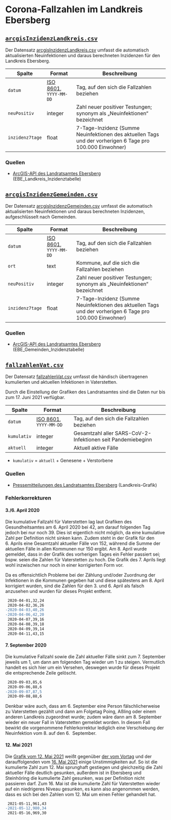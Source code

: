 # Corona-Fallzahlen im Landkreis Ebersberg

## [`arcgisInzidenzLandkreis.csv`](./arcgisInzidenzLandkreis.csv)

Der Datensatz [arcgisInzidenzLandkreis.csv](./arcgisInzidenzLandkreis.csv) umfasst die automatisch aktualisierten Neuinfektionen und daraus berechneten Inzidenzen für den Landkreis Ebersberg.

|Spalte|Format|Beschreibung
|-|-|-
|`datum`|[ISO 8601](https://de.wikipedia.org/wiki/ISO_8601), `YYYY-MM-DD`|Tag, auf den sich die Fallzahlen beziehen
|`neuPositiv`|integer|Zahl neuer positiver Testungen; synonym als „Neuinfektionen“ bezeichnet
|`inzidenz7tage`|float|7-Tage-Inzidenz (Summe Neuinfektionen des aktuellen Tags und der vorherigen 6 Tage pro 100.000 Einwohner)

### Quellen

- [ArcGIS-API des Landratsamtes Ebersberg](../quellen/lra-ebe-corona-arcgis.md) (EBE_Landkreis_Inzidenztabelle)



## [`arcgisInzidenzGemeinden.csv`](./arcgisInzidenzGemeinden.csv)

Der Datensatz [arcgisInzidenzGemeinden.csv](./arcgisInzidenzGemeinden.csv) umfasst die automatisch aktualisierten Neuinfektionen und daraus berechneten Inzidenzen, aufgeschlüsselt nach Gemeinden.

|Spalte|Format|Beschreibung
|-|-|-
|`datum`|[ISO 8601](https://de.wikipedia.org/wiki/ISO_8601), `YYYY-MM-DD`|Tag, auf den sich die Fallzahlen beziehen
|`ort`|text|Kommune, auf die sich die Fallzahlen beziehen
|`neuPositiv`|integer|Zahl neuer positiver Testungen; synonym als „Neuinfektionen“ bezeichnet
|`inzidenz7tage`|float|7-Tage-Inzidenz (Summe Neuinfektionen des aktuellen Tags und der vorherigen 6 Tage pro 100.000 Einwohner)

### Quellen

- [ArcGIS-API des Landratsamtes Ebersberg](../quellen/lra-ebe-corona-arcgis.md) (EBE_Gemeinden_Inzidenztabelle)



## [`fallzahlenVat.csv`](./fallzahlenVat.csv)

Der Datensatz [fallzahlenVat.csv](./fallzahlenVat.csv) umfasst die händisch übertragenen kumulierten und aktuellen Infektionen in Vaterstetten.

Durch die Einstellung der Grafiken des Landratsamtes sind die Daten nur bis zum 17. Juni 2021 verfügbar.

|Spalte|Format|Beschreibung
|-|-|-
|`datum`|[ISO 8601](https://de.wikipedia.org/wiki/ISO_8601), `YYYY-MM-DD`|Tag, auf den sich die Fallzahlen beziehen
|`kumulativ`|integer|Gesamtzahl aller SARS-CoV-2-Infektionen seit Pandemiebeginn
|`aktuell`|integer|Aktuell aktive Fälle

* `kumulativ` = `aktuell` + Genesene + Verstorbene

### Quellen

- [Pressemitteilungen des Landratsamtes Ebersberg](../quellen/lra-ebe-corona-pressemeldungen.md) (Landkreis-Grafik)


### Fehlerkorrekturen

#### 3./6. April 2020

Die kumulative Fallzahl für Vaterstetten lag laut Grafiken des Gesundheitsamtes am 6.&nbsp;April 2020 bei 42, am darauf folgenden Tag jedoch bei nur noch 39. Dies ist eigentlich nicht möglich, da eine kumulative Zahl per Definition nicht sinken kann. Zudem steht in der Grafik für den 6.&nbsp;Aprils eine Gesamtzahl aktueller Fälle von 152, während die Summe der aktuellen Fälle in allen Kommunen nur 150 ergibt. Am 8.&nbsp;April wurde gemeldet, dass in der Grafik des vorherigen Tages ein Fehler passiert sei; bspw. seien die Zahlen für Vaterstetten zu hoch. Die Grafik des 7.&nbsp;Aprils liegt wohl inzwischen nur noch in einer korrigierten Form vor.

Da es offensichtlich Probleme bei der Zählung und/oder Zuordnung der Infektionen in die Kommunen gegeben hat und diese spätestens am 8.&nbsp;April korrigiert wurden, sind die Zahlen für den 3. und 6.&nbsp;April als falsch anzusehen und wurden für dieses Projekt entfernt.

```diff
 2020-04-01,32,24
 2020-04-02,36,26
-2020-04-03,40,26
-2020-04-06,42,20
 2020-04-07,39,16
 2020-04-08,39,18
 2020-04-09,39,14
 2020-04-11,43,15
```

#### 7. September 2020

Die kumulative Fallzahl sowie die Zahl aktueller Fälle sinkt zum 7.&nbsp;September jeweils um 1, um dann am folgenden Tag wieder um 1 zu steigen. Vermutlich handelt es sich hier um ein Versehen, deswegen wurde für dieses Projekt die entsprechende Zeile gelöscht.

```diff
 2020-09-03,85,6
 2020-09-06,88,6
-2020-09-07,87,5
 2020-09-08,88,6
```

Denkbar wäre auch, dass am 6.&nbsp;September eine Person fälschlicherweise zu Vaterstetten gezählt und dann am Folgetag Poing, Aßling oder einem anderen Landkreis zugeordnet wurde; zudem wäre dann am 8.&nbsp;September wieder ein neuer Fall in Vaterstetten gemeldet worden. In diesem Fall bewirkt die vorgenommene Fehlerkorrektur lediglich eine Verschiebung der Neuinfektion vom 8. auf den 6.&nbsp; September.

#### 12. Mai 2021

Die [Grafik vom 12.&nbsp;Mai 2021](https://lra-ebe.de/media/5018/2021-05-12-corona-balkendiagramm.png) weißt gegenüber [der vom Vortag](https://lra-ebe.de/media/5015/2021-05-11-corona-balkendiagramm.png) und der darauffolgenden vom [16.&nbsp;Mai 2021](https://lra-ebe.de/media/5029/2021-05-16-corona-balkendiagramm.png) einige Unstimmigkeiten auf. So ist die kumulierte Zahl zum 12.&nbsp;Mai sprunghaft gestiegen und gleichzeitig die Zahl aktueller Fälle deutlich gesunken, außerdem ist in Ebersberg und Steinhöring die kumulierte Zahl gesunken, was per Definition nicht passieren darf. Zum 16.&nbsp;Mai ist die kumulierte Zahl für Vaterstetten wieder auf ein niedrigeres Niveau gesunken, es kann also angenommen werden, dass es sich bei den Zahlen vom 12.&nbsp;Mai um einen Fehler gehandelt hat.

```diff
 2021-05-11,961,43
-2021-05-12,980,34
 2021-05-16,969,30
```
